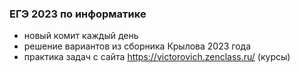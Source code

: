 ### ЕГЭ 2023 по информатике

- новый комит каждый день
- решение вариантов из сборника Крылова 2023 года
- практика задач с сайта https://victorovich.zenclass.ru/ (курсы)
